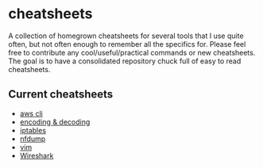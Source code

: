# cheatsheets
A collection of homegrown cheatsheets for several tools that I use quite often, but not often enough to remember all the specifics for.
Please feel free to contribute any cool/useful/practical commands or new cheatsheets. The goal is to have a consolidated repository 
chuck full of easy to read cheatsheets. 

## Current cheatsheets
* [aws cli](https://github.com/nheijmans/cheatsheets/blob/master/awscli.md)
* [encoding & decoding](https://github.com/nheijmans/cheatsheets/blob/master/encoding_decoding.md)
* [iptables](https://github.com/nheijmans/cheatsheets/blob/master/iptables.md)
* [nfdump](https://github.com/nheijmans/cheatsheets/blob/master/nfdump.md)
* [vim](https://github.com/nheijmans/cheatsheets/blob/master/vim.md)
* [Wireshark](https://github.com/nheijmans/cheatsheets/blob/master/wireshark.md)
